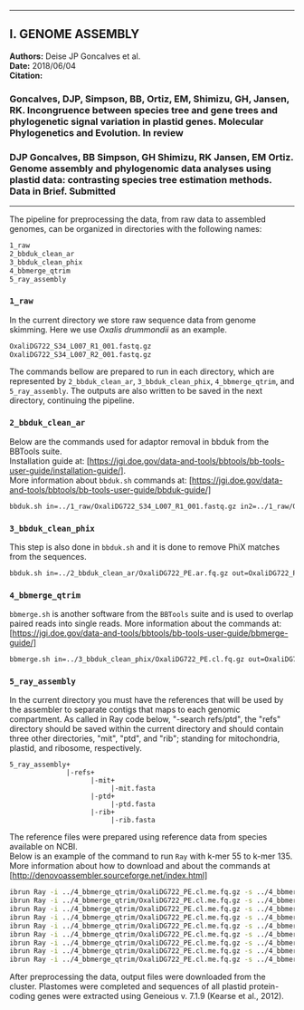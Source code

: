
***
## I. GENOME ASSEMBLY
**Authors:** Deise JP Goncalves et al.  
**Date:** 2018/06/04  
**Citation:**   
### Goncalves, DJP, Simpson, BB, Ortiz, EM, Shimizu, GH, Jansen, RK. Incongruence between species tree and gene trees and phylogenetic signal variation in plastid genes. Molecular Phylogenetics and Evolution. In review
### DJP Goncalves, BB Simpson, GH Shimizu, RK Jansen, EM Ortiz. Genome assembly and phylogenomic data analyses using plastid data: contrasting species tree estimation methods. Data in Brief. Submitted
***

The pipeline for preprocessing the data, from raw data to assembled genomes, can be organized in directories with the following names:
```bash
1_raw
2_bbduk_clean_ar
3_bbduk_clean_phix
4_bbmerge_qtrim
5_ray_assembly
```

### `1_raw` 
In the current directory we store raw sequence data from genome skimming. Here we use _Oxalis drummondii_ as an example.
```bash
OxaliDG722_S34_L007_R1_001.fastq.gz
OxaliDG722_S34_L007_R2_001.fastq.gz
```

The commands bellow are prepared to run in each directory, which are represented by `2_bbduk_clean_ar`, `3_bbduk_clean_phix`, `4_bbmerge_qtrim`, and `5_ray_assembly`. The outputs are also written to be saved in the next directory, continuing the pipeline.

### `2_bbduk_clean_ar`
Below are the commands used for adaptor removal in bbduk from the BBTools suite.  
Installation guide at: [https://jgi.doe.gov/data-and-tools/bbtools/bb-tools-user-guide/installation-guide/].  
More information about `bbduk.sh` commands at: [https://jgi.doe.gov/data-and-tools/bbtools/bb-tools-user-guide/bbduk-guide/]
```bash
bbduk.sh in=../1_raw/OxaliDG722_S34_L007_R1_001.fastq.gz in2=../1_raw/OxaliDG722_S34_L007_R2_001.fastq.gz out=OxaliDG722_PE.ar.fq.gz outs=OxaliDG722_SE.ar.fq.gz ktrim=r k=23 hdist=1 mink=11 hdist2=1 tbo stats=OxaliDG722.stats.txt ref=$HOME/bin/bbmap/resources/adapters.fa &> OxaliDG722_bbduk_ar.log
```

### `3_bbduk_clean_phix`
This step is also done in `bbduk.sh` and it is done to remove PhiX matches from the sequences.
```bash
bbduk.sh in=../2_bbduk_clean_ar/OxaliDG722_PE.ar.fq.gz out=OxaliDG722_PE.cl.fq.gz outs=OxaliDG722_SE.cl.fq.gz k=31 hdist=1 stats=OxaliDG722.statsPhix.txt ref=$HOME/bin/bbmap/resources/phix174_ill.ref.fa.gz &> OxaliDG722.bbduk_cl.log
```

### `4_bbmerge_qtrim`
`bbmerge.sh` is another software from the `BBTools` suite and is used to overlap paired reads into single reads. 
More information about the commands at: [https://jgi.doe.gov/data-and-tools/bbtools/bb-tools-user-guide/bbmerge-guide/]
```bash
bbmerge.sh in=../3_bbduk_clean_phix/OxaliDG722_PE.cl.fq.gz out=OxaliDG722_ME.cl.fq.gz outu=OxaliDG722_PE.cl.me.fq.gz qtrim2=t trimq=10 maq=10 ml=61 &> OxaliDG722.bbmerge.log
```

### `5_ray_assembly`
In the current directory you must have the references that will be used by the assembler to separate contigs that maps to each genomic compartment. As called in Ray code below, "-search refs/ptd", the "refs" directory should be saved within the current directory and should contain three other directories, "mit", "ptd", and "rib"; standing for mitochondria, plastid, and ribosome, respectively.
```
5_ray_assembly+
              |-refs+
                    |-mit+
                         |-mit.fasta
                    |-ptd+
                         |-ptd.fasta
                    |-rib+
                         |-rib.fasta
```
The reference files were prepared using reference data from species available on NCBI.  
Below is an example of the command to run `Ray` with k-mer 55 to k-mer 135.  
More information about how to download and about the commands at [http://denovoassembler.sourceforge.net/index.html]
```bash
ibrun Ray -i ../4_bbmerge_qtrim/OxaliDG722_PE.cl.me.fq.gz -s ../4_bbmerge_qtrim/OxaliDG722_ME.cl.fq.gz -search refs/ptd -search refs/mit -search refs/rib -k 55 -o OxaliDG722_PE_K55_RAY &>OxaliDG722_PE_K55_RAY.log
ibrun Ray -i ../4_bbmerge_qtrim/OxaliDG722_PE.cl.me.fq.gz -s ../4_bbmerge_qtrim/OxaliDG722_ME.cl.fq.gz -search refs/ptd -search refs/mit -search refs/rib -k 65 -o OxaliDG722_PE_K65_RAY &>OxaliDG722_PE_K65_RAY.log
ibrun Ray -i ../4_bbmerge_qtrim/OxaliDG722_PE.cl.me.fq.gz -s ../4_bbmerge_qtrim/OxaliDG722_ME.cl.fq.gz -search refs/ptd -search refs/mit -search refs/rib -k 75 -o OxaliDG722_PE_K75_RAY &>OxaliDG722_PE_K75_RAY.log
ibrun Ray -i ../4_bbmerge_qtrim/OxaliDG722_PE.cl.me.fq.gz -s ../4_bbmerge_qtrim/OxaliDG722_ME.cl.fq.gz -search refs/ptd -search refs/mit -search refs/rib -k 85 -o OxaliDG722_PE_K85_RAY &>OxaliDG722_PE_K85_RAY.log
ibrun Ray -i ../4_bbmerge_qtrim/OxaliDG722_PE.cl.me.fq.gz -s ../4_bbmerge_qtrim/OxaliDG722_ME.cl.fq.gz -search refs/ptd -search refs/mit -search refs/rib -k 95 -o OxaliDG722_PE_K95_RAY &>OxaliDG722_PE_K95_RAY.log
ibrun Ray -i ../4_bbmerge_qtrim/OxaliDG722_PE.cl.me.fq.gz -s ../4_bbmerge_qtrim/OxaliDG722_ME.cl.fq.gz -search refs/ptd -search refs/mit -search refs/rib -k 105 -o OxaliDG722_PE_K105_RAY &>OxaliDG722_PE_K105_RAY.log
ibrun Ray -i ../4_bbmerge_qtrim/OxaliDG722_PE.cl.me.fq.gz -s ../4_bbmerge_qtrim/OxaliDG722_ME.cl.fq.gz -search refs/ptd -search refs/mit -search refs/rib -k 115 -o OxaliDG722_PE_K115_RAY &>OxaliDG722_PE_K115_RAY.log
ibrun Ray -i ../4_bbmerge_qtrim/OxaliDG722_PE.cl.me.fq.gz -s ../4_bbmerge_qtrim/OxaliDG722_ME.cl.fq.gz -search refs/ptd -search refs/mit -search refs/rib -k 125 -o OxaliDG722_PE_K125_RAY &>OxaliDG722_PE_K125_RAY.log
ibrun Ray -i ../4_bbmerge_qtrim/OxaliDG722_PE.cl.me.fq.gz -s ../4_bbmerge_qtrim/OxaliDG722_ME.cl.fq.gz -search refs/ptd -search refs/mit -search refs/rib -k 135 -o OxaliDG722_PE_K135_RAY &>OxaliDG722_PE_K135_RAY.log
```

After preprocessing the data, output files were downloaded from the cluster. Plastomes were completed and sequences of all plastid protein-coding genes were extracted using Geneious v. 7.1.9 (Kearse et al., 2012).
